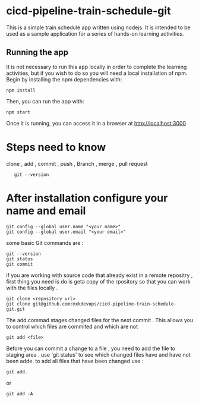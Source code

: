 # cicd-pipeline-train-schedule-git

This is a simple train schedule app written using nodejs. It is intended to be used as a sample application for a series of hands-on learning activities.

## Running the app

It is not necessary to run this app locally in order to complete the learning activities, but if you wish to do so you will need a local installation of npm. Begin by installing the npm dependencies with:

    npm install

Then, you can run the app with:

    npm start

Once it is running, you can access it in a browser at [http://localhost:3000](http://localhost:3000)

# Steps need to know 
clone , add , commit , push , Branch , merge , pull request
```
   git --version
```
# After installation configure your name and email
```
git config --global user.name "<your name>"
git config --global user.email "<your email>"
```
some basic Git commands are : 
```
git --version
git status
git commit
```
if you are working with source code that already exist in a remote repositry , first thing you need is do is geta copy of the rpository so that you can work with the files locally .
```
git clone <repository url>
git clone git@github.com:mxkdevops/cicd-pipeline-train-schedule-git.git
```
The add commad stages changed files for the next commit . This allows you to control which files are commited and which are not 
```
git add <file>
```
Before you can commit a change to a file , you need to add the file to staging area . use 'git status' to see which changed files have and have not been adde. to add all files that have been changed use :
```
git add.
```
or 
```
git add -A
```
